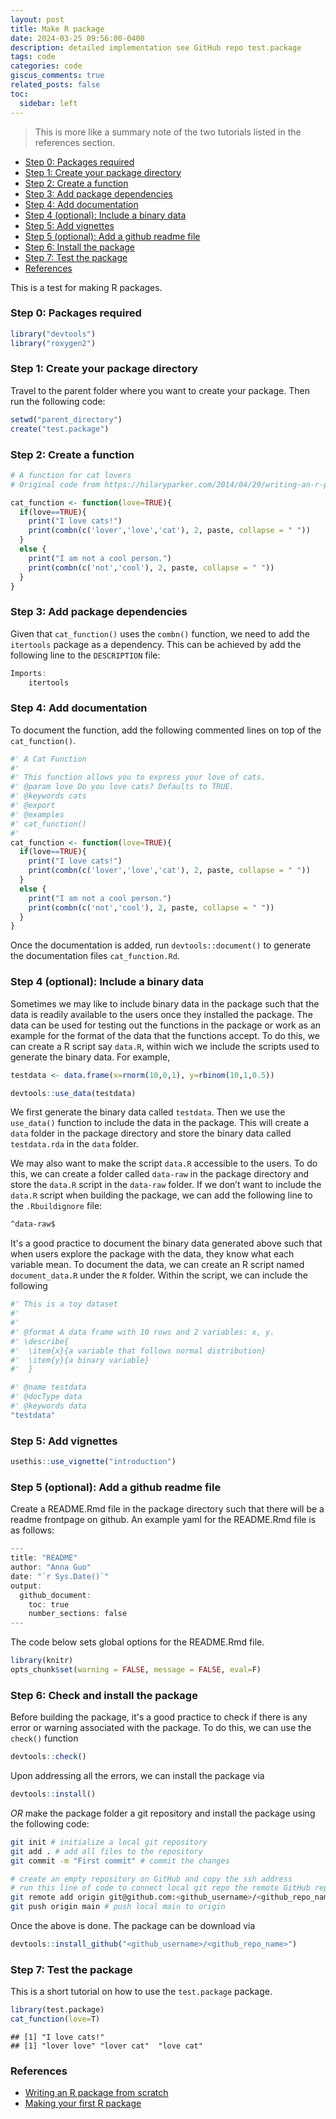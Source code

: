 ```yaml
---
layout: post
title: Make R package
date: 2024-03-25 09:56:00-0400
description: detailed implementation see GitHub repo test.package
tags: code
categories: code
giscus_comments: true
related_posts: false
toc:
  sidebar: left
---
```


> This is more like a summary note of the two tutorials listed in the references section.

- [Step 0: Packages required](#step-0-packages-required)
- [Step 1: Create your package
  directory](#step-1-create-your-package-directory)
- [Step 2: Create a function](#step-2-create-a-function)
- [Step 3: Add package dependencies](#step-3-add-package-dependencies)
- [Step 4: Add documentation](#step-4-add-documentation)
- [Step 4 (optional): Include a binary
  data](#step-4-optional-include-a-binary-data)
- [Step 5: Add vignettes](#step-5-add-vignettes)
- [Step 5 (optional): Add a github readme
  file](#step-5-optional-add-a-github-readme-file)
- [Step 6: Install the package](#step-6-install-the-package)
- [Step 7: Test the package](#step-7-test-the-package)
- [References](#references)

This is a test for making R packages.

### Step 0: Packages required

``` r
library("devtools")
library("roxygen2")
```

### Step 1: Create your package directory

Travel to the parent folder where you want to create your package. Then
run the following code:

``` r
setwd("parent_directory")
create("test.package")
```

### Step 2: Create a function

``` r
# A function for cat lovers
# Original code from https://hilaryparker.com/2014/04/29/writing-an-r-package-from-scratch/

cat_function <- function(love=TRUE){
  if(love==TRUE){
    print("I love cats!")
    print(combn(c('lover','love','cat'), 2, paste, collapse = " "))
  }
  else {
    print("I am not a cool person.")
    print(combn(c('not','cool'), 2, paste, collapse = " "))
  }
}
```

### Step 3: Add package dependencies

Given that `cat_function()` uses the `combn()` function, we need to add
the `itertools` package as a dependency. This can be achieved by add the
following line to the `DESCRIPTION` file:

``` r
Imports:
    itertools
```

### Step 4: Add documentation

To document the function, add the following commented lines on top of
the `cat_function()`.

``` r
#' A Cat Function
#'
#' This function allows you to express your love of cats.
#' @param love Do you love cats? Defaults to TRUE.
#' @keywords cats
#' @export
#' @examples
#' cat_function()
#' 
cat_function <- function(love=TRUE){
  if(love==TRUE){
    print("I love cats!")
    print(combn(c('lover','love','cat'), 2, paste, collapse = " "))
  }
  else {
    print("I am not a cool person.")
    print(combn(c('not','cool'), 2, paste, collapse = " "))
  }
}
```

Once the documentation is added, run `devtools::document()` to generate
the documentation files `cat_function.Rd`.

### Step 4 (optional): Include a binary data

Sometimes we may like to include binary data in the package such that
the data is readily available to the users once they installed the
package. The data can be used for testing out the functions in the
package or work as an example for the format of the data that the
functions accept. To do this, we can create a R script say `data.R`,
within wich we include the scripts used to generate the binary data. For
example,

``` r
testdata <- data.frame(x=rnorm(10,0,1), y=rbinom(10,1,0.5))

devtools::use_data(testdata)
```

We first generate the binary data called `testdata`. Then we use the
`use_data()` function to include the data in the package. This will
create a `data` folder in the package directory and store the binary
data called `testdata.rda` in the `data` folder.

We may also want to make the script `data.R` accessible to the users. To
do this, we can create a folder called `data-raw` in the package
directory and store the `data.R` script in the `data-raw` folder. If we
don’t want to include the `data.R` script when building the package, we
can add the following line to the `.Rbuildignore` file:

``` bash
^data-raw$
```



It's a good practice to document the binary data generated above such that when users explore the package with the data, they know what each variable mean. To document the data, we can create an R script named `document_data.R` under the `R` folder. Within the script, we can include the following 

```R
#' This is a toy dataset
#'
#'
#' @format A data frame with 10 rows and 2 variables: x, y.
#' \describe{
#'  \item{x}{a variable that follows normal distribution}
#'  \item{y}{a binary variable}
#'  }

#' @name testdata
#' @docType data
#' @keywords data
"testdata"
```







### Step 5: Add vignettes

``` r
usethis::use_vignette("introduction")
```



### Step 5 (optional): Add a github readme file

Create a README.Rmd file in the package directory such that there will
be a readme frontpage on github. An example yaml for the README.Rmd file
is as follows:

``` r
---
title: "README"
author: "Anna Guo"
date: "`r Sys.Date()`"
output: 
  github_document:
    toc: true
    number_sections: false
---
```

The code below sets global options for the README.Rmd file.

``` r
library(knitr)
opts_chunk$set(warning = FALSE, message = FALSE, eval=F)
```

### Step 6: Check and install the package

Before building the package, it's a good practice to check if there is any error or warning associated with the package. To do this, we can use the `check()` function

```R
devtools::check()
```



Upon addressing all the errors, we can install the package via

``` r
devtools::install()
```

*OR* make the package folder a git repository and install the package
using the following code:

``` bash
git init # initialize a local git repository
git add . # add all files to the repository
git commit -m "First commit" # commit the changes

# create an empty repository on GitHub and copy the ssh address
# run this line of code to connect local git repo the remote GitHub repo
git remote add origin git@github.com:<github_username>/<github_repo_name>.git # make change here!!!!!
git push origin main # push local main to origin
```

Once the above is done. The package can be download via

``` r
devtools::install_github("<github_username>/<github_repo_name>")
```

### Step 7: Test the package

This is a short tutorial on how to use the `test.package` package.

``` r
library(test.package)
cat_function(love=T)
```

    ## [1] "I love cats!"
    ## [1] "lover love" "lover cat"  "love cat"

### References

- [Writing an R package from
  scratch](https://hilaryparker.com/2014/04/29/writing-an-r-package-from-scratch/)
- [Making your first R
  package](https://tinyheero.github.io/jekyll/update/2015/07/26/making-your-first-R-package.html)
